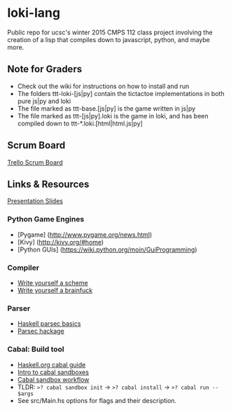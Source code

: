 # loki-lang
Public repo for ucsc's winter 2015 CMPS 112 class project involving the creation of a lisp that compiles down to javascript, python, and maybe more.

## Note for Graders
* Check out the wiki for instructions on how to install and run
* The folders ttt-loki-[js|py] contain the tictactoe implementations in both pure js|py and loki
* The file marked as ttt-base.[js|py] is the game written in js|py
* The file marked as ttt-[js|py].loki is the game in loki, and has been compiled down to ttt-*.loki.[html|html.js|py]

## Scrum Board
[Trello Scrum Board](https://trello.com/b/xjlNNkQT/cs112-loki-scrum-board)

## Links & Resources
[Presentation Slides](http://goo.gl/AE8GXn)

### Python Game Engines
* [Pygame] (http://www.pygame.org/news.html)
* [Kivy] (http://kivy.org/#home)
* [Python GUIs] (https://wiki.python.org/moin/GuiProgramming)

### Compiler
* [Write yourself a scheme](http://en.wikibooks.org/wiki/Write_Yourself_a_Scheme_in_48_Hours/First_Steps)
* [Write yourself a brainfuck](https://github.com/quchen/articles/blob/master/write_yourself_a_brainfuck.md)

### Parser
* [Haskell parsec basics](http://unbui.lt/#!/post/haskell-parsec-basics)
* [Parsec hackage](http://hackage.haskell.org/package/parsec-3.1.8)

### Cabal: Build tool
* [Haskell.org cabal guide](https://www.haskell.org/cabal/users-guide/installing-packages.html)
* [Intro to cabal sandboxes](https://www.fpcomplete.com/school/to-infinity-and-beyond/older-but-still-interesting/an-introduction-to-cabal-sandboxes-copy)
* [Cabal sandbox workflow](http://chromaticleaves.com/posts/cabal-sandbox-workflow.html)
* TLDR: `>? cabal sandbox init` -> `>? cabal install` -> `>? cabal run -- $args`
* See src/Main.hs options for flags and their description.
